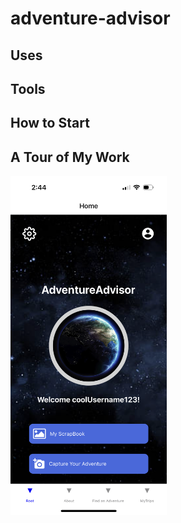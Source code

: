 # adventure-advisor

## Uses

## Tools

## How to Start

## A Tour of My Work


<img src="advisorImg/advisorHome.PNG" width="250" >
